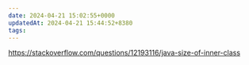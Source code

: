 ```yaml
---
date: 2024-04-21 15:02:55+0000
updatedAt: 2024-04-21 15:44:52+8380
tags: 
---
```

https://stackoverflow.com/questions/12193116/java-size-of-inner-class